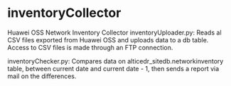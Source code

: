 # inventoryCollector
 Huawei OSS Network Inventory Collector
inventoryUploader.py: Reads al CSV files exported from Huawei OSS and uploads data to a db table. Access to CSV files is made through an FTP connection.

inventoryChecker.py: Compares data on alticedr_sitedb.networkinventory table, between current date and current date - 1, then sends a report via mail on the differences.